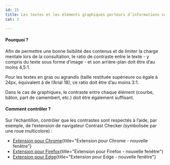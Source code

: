 ```yaml
---
id: 15
title: Les textes et les éléments graphiques porteurs d’informations sont présentés avec un contraste suffisant par rapport à leur arrière-plan
cat: 3

---
```


#### Pourquoi ?

Afin de permettre une bonne lisibilité des contenus et de limiter la charge mentale lors de la consultation, le ratio de contraste entre le texte - y compris du texte sous forme d’image - et son arrière-plan doit être d’au moins 4,5:1. 

Pour les textes en gras ou agrandis (taille restituée supérieure ou égale à 24px, équivalent à de l’Arial 18), ce ratio doit être d’au moins 3:1. 

Dans le cas de graphiques, le contraste entre chaque élément (courbe, bâton, part de camembert, etc.) doit être également suffisant.


#### Comment contrôler ?

Sur l’échantillon, contrôler que les contrastes sont respectés à l’aide, par exemple, de l’extension de navigateur Contrast Checker (symbolisée par une roue multicolore) :
* [Extension pour Chrome](https://chrome.google.com/webstore/detail/wcag-color-contrast-check/plnahcmalebffmaghcpcmpaciebdhgdf){title="Extension pour Chrome - nouvelle fenêtre"}
* [Extension pour Firefox](https://addons.mozilla.org/en-US/firefox/addon/wcag-contrast-checker/){title="Extension pour Firefox - nouvelle fenêtre"}
* [Extension pour Edge](https://microsoftedge.microsoft.com/addons/detail/wcag-color-contrast-check/idahaggnlnekelhgplklhfpchbfdmkjp){title="Extension pour Edge - nouvelle fenêtre"}
